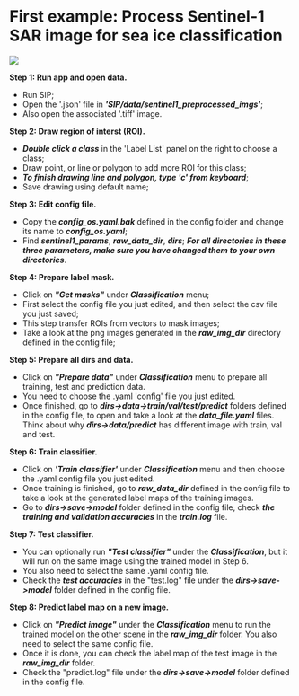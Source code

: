 # First example: Process Sentinel-1 SAR image for sea ice classification

![](./pics/classify.gif)

**Step 1: Run app and open data.** 
- Run SIP;
- Open the '.json' file in ***'SIP/data/sentinel1_preprocessed_imgs'***;
- Also open the associated '.tiff' image.

**Step 2: Draw region of interst (ROI).**  
- ***Double click a class*** in the 'Label List' panel on the right to choose a class; 
- Draw point, or line or polygon to add more ROI for this class;
- ***To finish drawing line and polygon, type 'c' from keyboard***;
- Save drawing using default name;

**Step 3: Edit config file.** 
- Copy the ***config_os.yaml.bak*** defined in the config folder and change its name to ***config_os.yaml***;
- Find ***sentinel1_params***, ***raw_data_dir***, ***dirs***; ***For all directories in these three parameters, make sure you have changed them to your own directories***.

**Step 4: Prepare label mask.** 
- Click on ***"Get masks"*** under ***Classification*** menu;
- First select the config file you just edited, and then select the csv file you just saved;
- This step transfer ROIs from vectors to mask images;
- Take a look at the png images generated in the ***raw_img_dir*** directory defined in the config file;

**Step 5: Prepare all dirs and data.** 
- Click on ***"Prepare data"*** under ***Classification*** menu to prepare all training, test and prediction data. 
- You need to choose the .yaml 'config' file you just edited. 
- Once finished, go to ***dirs->data->train/val/test/predict*** folders defined in the config file, to open and take a look at the ***data_file.yaml*** files. Think about why ***dirs->data/predict*** has different image with train, val and test.   

**Step 6: Train classifier.** 
- Click on ***'Train classifier'*** under ***Classification*** menu and then choose the .yaml config file you just edited. 
- Once training is finished, go to ***raw_data_dir*** defined in the config file to take a look at the generated label maps of the training images. 
- Go to ***dirs->save->model*** folder defined in the config file, check ***the training and validation accuracies*** in the ***train.log*** file.

**Step 7: Test classifier.** 
- You can optionally run ***"Test classifier"*** under the ***Classification***, but it will run on the same image using the trained model in Step 6. 
- You also need to select the same .yaml config file. 
- Check the ***test accuracies*** in the "test.log" file under the ***dirs->save->model*** folder defined in the config file.  

**Step 8: Predict label map on a new image.** 
- Click on ***"Predict image"*** under the ***Classification*** menu to run the trained model on the other scene in the ***raw_img_dir*** folder. You also need to select the same config file. 
- Once it is done, you can check the label map of the test image in the ***raw_img_dir*** folder.
- Check the "predict.log" file under the ***dirs->save->model*** folder defined in the config file. 


